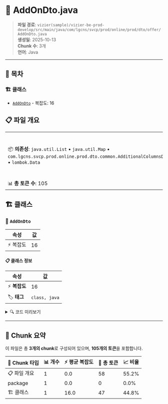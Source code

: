 # 📄 AddOnDto.java

> **파일 경로**: `vizier(sample)/vizier-be-prod-develop/src/main/java/com/lgcns/svcp/prod/online/prod/dto/offer/AddOnDto.java`  
> **생성일**: 2025-10-13  
> **Chunk 수**: 3개  
> **언어**: Java
---

## 📑 목차

### 🏗️ 클래스
- [`AddOnDto`](#class-addondto) - 복잡도: 16

## 📋 파일 개요

| | |
|--|--|
| 📦 **의존성**: `java.util.List` • `java.util.Map` • `com.lgcns.svcp.prod.online.prod.dto.common.AdditionalColumnsDto` • `lombok.Data` | ⚡ **총 복잡도**: 16 |
| 📊 **총 토큰 수**: 105 |  |



## 🏗️ 클래스

### <a id="class-addondto"></a>🎯 `AddOnDto`

| 속성 | 값 |
|------|----|
| ⚡ 복잡도 | 16 |



#### 📋 클래스 정보

| 속성 | 값 |
|------|----|
| ⚡ **복잡도** | 16 || 📍 **라인 범위** | 11-11 |
| 🏷️ **태그** | `class, java` |

<details>
<summary>🔍 코드 미리보기</summary>

```java
public class AddOnDto {
	private String addonUuid;
	private String addonCode;
	private String addonName;
	private String ovwCntn;
	private String dplcTrgtUuid;
	private String validStartDtm;
	private String validEndDtm;
	private String saleValidStartDtm;
	private String saleValidEndDtm;
	private String rgstUser;
	private String rgstDtm;
	private String updUser;
	private String updDtm;
	private List<AdditionalColumnsDto> additionalColumns;
}...
```

**Chunk 정보**
- 🆔 **ID**: `b2d90f4d3b74`
- 📍 **라인**: 11-11
- 📊 **토큰**: 47
- 🏷️ **태그**: `class, java`

</details>

---





## 🧩 Chunk 요약

이 파일은 총 **3개의 chunk**로 구성되어 있으며, **105개의 토큰**을 포함합니다.

| 🧩 Chunk 타입 | 📊 개수 | ⚡ 평균 복잡도 | 📝 총 토큰 | 📈 비율 |
|---------------|--------|-------------|----------|--------|
| 📋 파일 개요 | 1 | 0.0 | 58 | 55.2% |
| package | 1 | 0.0 | 0 | 0.0% |
| 🏗️ 클래스 | 1 | 16.0 | 47 | 44.8% |

